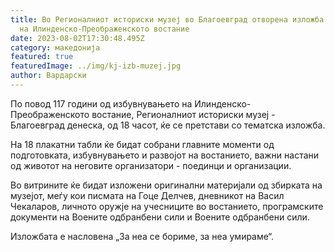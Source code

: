```yaml
---
title: Во Регионалниот историски музеј во Благоевград отворена изложба посветена
  на Илинденско-Преображенското востание
date: 2023-08-02T17:30:48.495Z
category: македонија
featured: true
featuredImage: ../img/kj-izb-muzej.jpg
author: Вардарски
---
```

По повод 117 години од избувнувањето на Илинденско-Преображенското востание, Регионалниот историски музеј - Благоевград денеска, од 18 часот, ќе се претстави со тематска изложба.

На 18 плакатни табли ќе бидат собрани главните моменти од подготовката, избувнувањето и развојот на востанието, важни настани од животот на неговите организатори - поединци и организации.

Во витрините ќе бидат изложени оригинални материјали од збирката на музејот, меѓу кои писмата на Гоце Делчев, дневникот на Васил Чекаларов, личното оружје на учесниците во востанието, програмските документи на Воените одбранбени сили и Воените одбранбени сили.

Изложбата е насловена „За неа се бориме, за неа умираме“.